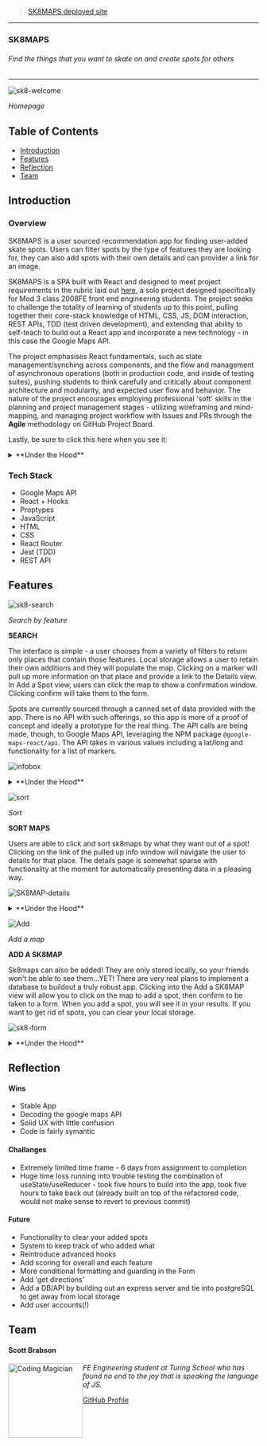 >[SK8MAPS deployed site](https://sk8maps.herokuapp.com/SK8MAPS/)

---

### SK8MAPS 
###### Find the things that you want to skate on and create spots for others  

---

![sk8-welcome](https://user-images.githubusercontent.com/66697338/104991928-1b900580-59dd-11eb-85b2-3bf5b594c995.png)

*Homepage*


## Table of Contents
* [Introduction](#introduction)
* [Features](#features)
* [Reflection](#reflection)
* [Team](#team)


## Introduction

### Overview
SK8MAPS is a user sourced recommendation app for finding user-added skate spots. Users can filter spots by the type of features they are looking for, they can also add spots with their own details and can provider a link for an image.

SK8MAPS is a SPA built with React and designed to meet project requirements in the rubric laid out [here](https://frontend.turing.io/projects/module-3/binary-challenge.html), a solo project designed specifically for Mod 3 class 2008FE front end engineering students. The project seeks to challenge the totality of learning of students up to this point, pulling together their core-stack knowledge of HTML, CSS, JS, DOM interaction, REST APIs, TDD (test driven development), and extending that ability to self-teach to build out a React app and incorporate a new technology - in this case the Google Maps API.

The project emphasises React fundamentals, such as state management/synching across components, and the flow and management of asynchronous operations (both in production code, and inside of testing suites), pushing students to think carefully and critically about component architecture and modularity, and expected user flow and behavior. The nature of the project encourages employing professional 'soft' skills in the planning and project management stages - utilizing wireframing and mind-mapping, and managing project workflow with Issues and PRs through the **Agile** methodology on GitHub Project Board.

Lastly, be sure to click this here when you see it:
<details>
  <summary>**Under the Hood**</summary>
There's more info under here about the functionality being described!
</details>

### Tech Stack
* Google Maps API
* React + Hooks
* Proptypes
* JavaScript
* HTML
* CSS
* React Router
* Jest (TDD)
* REST API

## Features 

![sk8-search](https://user-images.githubusercontent.com/66697338/104991926-1af76f00-59dd-11eb-8f1c-4aa6da6b5a83.png)

*Search by feature*

**SEARCH**

The interface is simple - a user chooses from a variety of filters to return only places that contain those features. Local storage allows a user to retain their own additions and they will populate the map. Clicking on a marker will pull up more information on that place and provide a link to the Details view. In Add a Spot view, users can click the map to show a confirmation window. Clicking confirm will take them to the form.

Spots are currently sourced through a canned set of data provided with the app. There is no API with such offerings, so this app is more of a proof of concept and ideally a prototype for the real thing. The API calls are being made, though, to Google Maps API, leveraging the NPM package `@google-maps-react/api`. The API takes in various values including a lat/long and functionality for a list of markers. 

![infobox](https://user-images.githubusercontent.com/66697338/104993496-24360b00-59e0-11eb-97c6-158174cc8ce1.gif)

<details>
  <summary>**Under the Hood**</summary>

---

The Google Maps API was a tough cookie to crack. While we've been used to working with traditional JSON information, that we usually parse into presentable text in one form or another, the maps API returns what is essentially a portion of a map. Each request instantiates a new portion of the map, depending on the bounding locations, zoom level, lat/lng, etc.

Once the bounds are set and zoom/lat/lng determined, the API will be able to determine whether or not the array of marker objects being passed in will render on that portion of the map. Clicking a marker passes in a lat/lng at that mouse click location on the map, popping an information box on the location recieved from the prop being passed in.

![skate-map-infobox](https://user-images.githubusercontent.com/66697338/104991917-1763e800-59dd-11eb-8dc7-c36b8d40cc23.png)

That is the general understanding that guides implementation of various map objects

---

</details>

![sort](https://user-images.githubusercontent.com/66697338/104994159-3d8b8700-59e1-11eb-887d-d4299e093696.gif)

*Sort*

**SORT MAPS** 

Users are able to click and sort sk8maps by what they want out of a spot! Clicking on the link of the pulled up info window will navigate the user to details for that place. The details page is somewhat sparse with functionality at the moment for automatically presenting data in a pleasing way.

![SK8MAP-details](https://user-images.githubusercontent.com/66697338/105081308-3ef39880-5a4f-11eb-87d3-df18c07de23b.png)

<details>
  <summary>**Under the Hood**</summary>

---

The logic for this was fun. Passing the array of places as a prop first to a 'sort view' component allowed filtering of the data before passing it as a prop to the Map component, which is common to another page. This allows us to leave the Map component unchanged, instead grooming the data at a higher level. It's lean, it works, it's pleasing!

---

</details>

![Add](https://media.giphy.com/media/gS0wPqF1F7wRiSqeON/giphy.gif)

*Add a map*

**ADD A SK8MAP**

Sk8maps can also be added! They are only stored locally, so your friends won't be able to see them...YET! There are very real plans to implement a database to buildout a truly robust app. Clicking into the Add a SK8MAP view will allow you to click on the map to add a spot, then confirm to be taken to a form. When you add a spot, you will see it in your results. If you want to get rid of spots, you can clear your local storage.

![sk8-form](https://user-images.githubusercontent.com/66697338/104991922-1a5ed880-59dd-11eb-8d45-d6d467f5cc27.png)

<details>
  <summary>**Under the Hood**</summary>

---

Similar to the logic of adding a marker, or an infobox, clicking on the map in add view passes a prop to the Map component letting it know that we are now in 'add-view', so clicking on the map (not a marker) provides different behavior. Clicking on a spot passes in the `latlng` property of the mouse event (a function of the Google Maps API).

---

</details>


## Reflection

#### Wins

* Stable App
* Decoding the google maps API
* Solid UX with little confusion
* Code is fairly symantic

#### Challanges

* Extremely limited time frame - 6 days from assignment to completion
* Huge time loss running into trouble testing the combination of useState/useReducer - took five hours to build into the app, took five hours to take back out (already built on top of the refactored code, would not make sense to revert to previous commit)

#### Future

* Functionality to clear your added spots
* System to keep track of who added what
* Reintroduce advanced hooks
* Add scoring for overall and each feature
* More conditional formatting and guarding in the Form
* Add 'get directions'
* Add a DB/API by building out an express server and tie into postgreSQL to get away from local storage
* Add user accounts(!) 

## Team

<h4>Scott Brabson</h4>
<img src="https://avatars1.githubusercontent.com/u/66697338?s=460&u=3d2e338fdeb625c1940a87b1cfdb7ba6e7d16c5c&v=4" alt="Coding Magician"
 width="150" height="auto" style="float: left" />

*FE Engineering student at Turing School who has found no end to the joy that is speaking the language of JS.*

[GitHub Profile](https://github.com/brabbuss)
